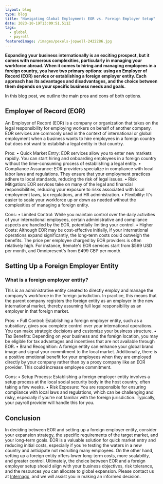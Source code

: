 ```yaml
---
layout: blog
type: blog
title: "Navigating Global Employment: EOR vs. Foreign Employer Setup"
date: 2023-10-19T13:09:51.511Z
tags:
  - global
  - payroll
featuredimage: /images/pexels-jopwell-2422286.jpg
---
```

**Expanding your business internationally is an exciting prospect, but it comes with numerous complexities, particularly in managing your workforce abroad. When it comes to hiring and managing employees in a foreign country, you have two primary options: using an Employer of Record (EOR) service or establishing a foreign employer entity. Each approach has its advantages and disadvantages, and the choice between them depends on your specific business needs and goals.**

In this blog post, we outline the main pros and cons of both options.

## Employer of Record (EOR)

An Employer of Record (EOR) is a company or organization that takes on the legal responsibility for employing workers on behalf of another company. EOR services are commonly used in the context of international or global employment when a business wants to hire employees in a foreign country but does not want to establish a legal entity in that country.

Pros:
•	Quick Market Entry: EOR services allow you to enter new markets rapidly. You can start hiring and onboarding employees in a foreign country without the time-consuming process of establishing a legal entity.
•	Compliance Assurance: EOR providers specialize in compliance with local labor laws and regulations. They ensure that your employment practices adhere to local standards, reducing the risk of legal issues.
•	Risk Mitigation: EOR services take on many of the legal and financial responsibilities, reducing your exposure to risks associated with local employment laws, tax regulations, and HR administration.
•	Flexibility: It's easier to scale your workforce up or down as needed without the complexities of managing a foreign entity.

Cons:
•	Limited Control: While you maintain control over the daily activities of your international employees, certain administrative and compliance aspects are handled by the EOR, potentially limiting your control.
•	Higher Costs: Although EOR may be cost-effective initially, if your international operations expand significantly, the long-term costs could outweigh the benefits. The price per employee charged by EOR providers is often relatively high. For instance, Remote's EOR services start from $599 USD per month, and Omnipresent's from £499 GBP per month.

## Setting Up a Foreign Employer Entity

### What is a foreign employer entity?

This is an administrative entity created to directly employ and manage the company's workforce in the foreign jurisdiction. In practice, this means that the parent company registers the foreign entity as an employer in the new international market, thereby assuming full legal responsibility as an employer in that foreign market.

Pros:
•	Full Control: Establishing a foreign employer entity, such as a subsidiary, gives you complete control over your international operations. You can make strategic decisions and customize your business structure.
•	Tax Benefits: Depending on your business and the foreign location, you may be eligible for tax advantages and incentives that are not available through EOR.
•	Brand Recognition: A foreign entity can enhance your global brand image and signal your commitment to the local market. Additionally, there is a positive emotional benefit for your employees when they are employed directly by your company rather than by a proxy company like an EOR provider. This could increase employee commitment.

Cons:
•	Setup Process: Establishing a foreign employer entity involves a setup process at the local social security body in the host country, often taking a few weeks.
•	Risk Exposure: You are responsible for ensuring compliance with local laws and regulations, which can be challenging and risky, especially if you're not familiar with the foreign jurisdiction. Typically, your payroll provider will handle this for you.

## Conclusion

In deciding between EOR and setting up a foreign employer entity, consider your expansion strategy, the specific requirements of the target market, and your long-term goals. EOR is a valuable solution for quick market entry and reducing initial costs, especially if you're testing the waters in a new country and anticipate not recruiting many employees. On the other hand, setting up a foreign entity offers lower long-term costs, more scalability, and greater control.
Ultimately, the choice between EOR and a foreign employer setup should align with your business objectives, risk tolerance, and the resources you can allocate to global expansion. Please contact us at [Internago](<mailto: info@internago.com>), and we will assist you in making an informed decision.